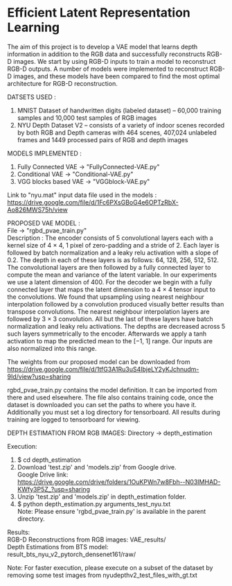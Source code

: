 # Efficient Latent Representation Learning

The aim of this project is to develop a VAE model that learns depth information in addition to the RGB data and successfully reconstructs RGB-D 
images. We start by using RGB-D inputs to train a model to reconstruct RGB-D outputs. A number of models were implemented to reconstruct RGB-D images,
and these models have been compared to find the most optimal architecture for RGB-D reconstruction.  

DATSETS USED :  
1. MNIST Dataset of handwritten digits (labeled dataset) – 60,000 training samples and 10,000 test samples of RGB images  
2. NYU Depth Dataset V2 – consists of a variety of indoor scenes recorded by both RGB and Depth cameras with 464 scenes, 407,024 unlabeled frames and
1449 processed pairs of RGB and depth images  

MODELS IMPLEMENTED :  
1. Fully Connected VAE -> "FullyConnected-VAE.py"
2. Conditional VAE -> "Conditional-VAE.py"
3. VGG blocks based VAE -> "VGGblock-VAE.py"  

Link to "nyu.mat" input data file used in the models : https://drive.google.com/file/d/1Fc6PXsGBoG4e6OPTzRbX-Ao826MWS75h/view

PROPOSED VAE MODEL :  
File -> "rgbd_pvae_train.py"  
Description : The encoder consists of 5 convolutional layers each with a kernel size of 4 × 4, 1 pixel of zero-padding and a
stride of 2. Each layer is followed by batch normalization and a leaky relu activation with a slope
of 0.2. The depth in each of these layers is as follows: 64, 128, 256, 512, 512. The convolutional
layers are then followed by a fully connected layer to compute the mean and variance of the latent
variable. In our experiments we use a latent dimension of 400. For the decoder we begin with a fully
connected layer that maps the latent dimension to a 4 × 4 tensor input to the convolutions. We found
that upsampling using nearest neighbour interpolation followed by a convolution produced visually
better results than transpose convolutions. The nearest neighbour interpolation layers are followed by
3 × 3 convolution. All but the last of these layers have batch normalization and leaky relu activations. The depths are decreased
across 5 such layers symmetrically to the encoder. Afterwards we apply a tanh activation to map the
predicted mean to the [−1, 1] range. Our inputs are also normalized into this range.

The weights from our proposed model can be downloaded from https://drive.google.com/file/d/1tfG3A1Ru3uS4IbjeLY2yKJchnudm-9Id/view?usp=sharing

rgbd_pvae_train.py contains the model definition. It can be imported from there and used elsewhere. The file also contains training code, once the dataset is downloaded you can set the paths to where you have it. Additionally you must set a log directory for tensorboard. All results during training are logged to tensorboard for viewing.

DEPTH ESTIMATION FROM RGB IMAGES:
Directory -> depth_estimation

Execution:  
1. $ cd depth_estimation  
2. Download 'test.zip' and 'models.zip' from Google drive.  
Google Drive link: https://drive.google.com/drive/folders/1OuKPWn7w8Fbh--N03IMHAD-KWfy3P5Z_?usp=sharing  
3. Unzip 'test.zip' and 'models.zip' in depth_estimation folder.  
4. $ python depth_estimation.py arguments_test_nyu.txt  
   Note: Please ensure 'rgbd_pvae_train.py' is available in the parent directory.  

Results:  
RGB-D Reconstructions from RGB images: VAE_results/  
Depth Estimations from BTS model: result_bts_nyu_v2_pytorch_densenet161/raw/  

Note: For faster execution, please execute on a subset of the dataset by removing some test images from nyudepthv2_test_files_with_gt.txt  
